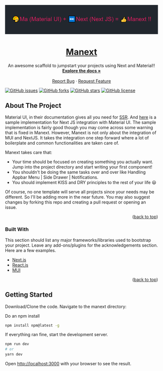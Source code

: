 <div id="top"></div>

<div align="center">
  <a href="https://github.com/othneildrew/Best-README-Template">
    <img src="banner.png" alt="Logo" width="790">
  </a>
  <br/>
  <h1 align="center"><u>Manext</u></h1>

  <p align="center">
    An awesome scaffold to jumpstart your projects using Next and Material!!
    <br />
    <a href="https://github.com/OxyProgrammer/manext"><strong>Explore the docs »</strong></a>
    <br />
    <br />
    <a href="https://github.com/OxyProgrammer/manext/issues">Report Bug</a>
    ·
    <a href="https://github.com/OxyProgrammer/manext/issues">Request Feature</a>
  </p>
  </div>

[![GitHub issues](https://img.shields.io/github/issues/OxyProgrammer/manext?style=for-the-badge)](https://github.com/OxyProgrammer/manext/issues)
[![GitHub forks](https://img.shields.io/github/forks/OxyProgrammer/manext?style=for-the-badge)](https://github.com/OxyProgrammer/manext/network)
[![GitHub stars](https://img.shields.io/github/stars/OxyProgrammer/manext?style=for-the-badge)](https://github.com/OxyProgrammer/manext/stargazers)
[![GitHub license](https://img.shields.io/github/license/OxyProgrammer/manext?style=for-the-badge)](https://github.com/OxyProgrammer/manext/blob/main/LICENSE)


<!-- ABOUT THE PROJECT -->
## About The Project

Material UI, in their documentation gives all you need for [SSR](https://mui.com/guides/server-rendering/). And [here](https://github.com/mui-org/material-ui/tree/HEAD/examples/nextjs) is a sample implementation for Next JS integration with Material UI. The sample implementation is fairly good though you may come across some warning that is fixed in Manext. However, Manext is not only about the integration of MUI and NextJS. It takes the integration one step forward where a lot of boilerplate and common functionalities are taken care of.

Manext takes care that:
* Your time should be focused on creating something you actually want. Jump into the project directory and start writing your first component!
* You shouldn't be doing the same tasks over and over like Handling Appbar Menu | Side Drawer | Notifications. 
* You should implement KISS and DRY principles to the rest of your life 😃

Of course, no one template will serve all projects since your needs may be different. So I'll be adding more in the near future. You may also suggest changes by forking this repo and creating a pull request or opening an issue.

<p align="right">(<a href="#top">back to top</a>)</p>



### Built With

This section should list any major frameworks/libraries used to bootstrap your project. Leave any add-ons/plugins for the acknowledgements section. Here are a few examples.

* [Next.js](https://nextjs.org/)
* [React.js](https://reactjs.org/)
* [MUI](https://mui.com/)

<p align="right">(<a href="#top">back to top</a>)</p>



## Getting Started

Download/Clone the code. Navigate to the manext directory:

Do an npm install

```sh
npm install npm@latest -g
```

If everything ran fine, start the development server.

```bash
npm run dev
# or
yarn dev
```

Open [http://localhost:3000](http://localhost:3000) with your browser to see the result.

